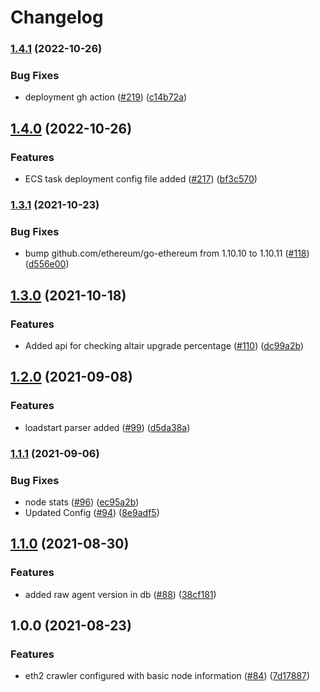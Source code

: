 # Changelog

### [1.4.1](https://github.com/ChainSafe/nodewatch-api/compare/v1.4.0...v1.4.1) (2022-10-26)


### Bug Fixes

* deployment gh action ([#219](https://github.com/ChainSafe/nodewatch-api/issues/219)) ([c14b72a](https://github.com/ChainSafe/nodewatch-api/commit/c14b72abaef78a5c8da50caa9980eb7b6f29b5b7))

## [1.4.0](https://github.com/ChainSafe/nodewatch-api/compare/v1.3.1...v1.4.0) (2022-10-26)


### Features

* ECS task deployment config file added ([#217](https://github.com/ChainSafe/nodewatch-api/issues/217)) ([bf3c570](https://github.com/ChainSafe/nodewatch-api/commit/bf3c57036ca29fdb4ce360b8616ed3345829227f))

### [1.3.1](https://www.github.com/ChainSafe/eth2-crawler/compare/v1.3.0...v1.3.1) (2021-10-23)


### Bug Fixes

* bump github.com/ethereum/go-ethereum from 1.10.10 to 1.10.11 ([#118](https://www.github.com/ChainSafe/eth2-crawler/issues/118)) ([d556e00](https://www.github.com/ChainSafe/eth2-crawler/commit/d556e00426457b6e6946e08c9bd3c24b7d3add61))

## [1.3.0](https://www.github.com/ChainSafe/eth2-crawler/compare/v1.2.0...v1.3.0) (2021-10-18)


### Features

* Added api for checking altair upgrade percentage ([#110](https://www.github.com/ChainSafe/eth2-crawler/issues/110)) ([dc99a2b](https://www.github.com/ChainSafe/eth2-crawler/commit/dc99a2b61eac1a6359a54c3bdef4b336f20896b0))

## [1.2.0](https://www.github.com/ChainSafe/eth2-crawler/compare/v1.1.1...v1.2.0) (2021-09-08)


### Features

* loadstart parser added ([#99](https://www.github.com/ChainSafe/eth2-crawler/issues/99)) ([d5da38a](https://www.github.com/ChainSafe/eth2-crawler/commit/d5da38aaecdc36b7d852a8ce60be68156c6a8dc0))

### [1.1.1](https://www.github.com/ChainSafe/eth2-crawler/compare/v1.1.0...v1.1.1) (2021-09-06)


### Bug Fixes

* node stats ([#96](https://www.github.com/ChainSafe/eth2-crawler/issues/96)) ([ec95a2b](https://www.github.com/ChainSafe/eth2-crawler/commit/ec95a2b298c681bdfb58273c7bdbd610962ca5c8))
* Updated Config ([#94](https://www.github.com/ChainSafe/eth2-crawler/issues/94)) ([8e9adf5](https://www.github.com/ChainSafe/eth2-crawler/commit/8e9adf5049e34bbddd520218ee4bd5a43e042c72))

## [1.1.0](https://www.github.com/ChainSafe/eth2-crawler/compare/v1.0.0...v1.1.0) (2021-08-30)


### Features

* added raw agent version in db ([#88](https://www.github.com/ChainSafe/eth2-crawler/issues/88)) ([38cf181](https://www.github.com/ChainSafe/eth2-crawler/commit/38cf181ee789927d7f55c2ec067248eb3e62387b))

## 1.0.0 (2021-08-23)


### Features

* eth2 crawler configured with basic node information ([#84](https://www.github.com/ChainSafe/eth2-crawler/issues/84)) ([7d17887](https://www.github.com/ChainSafe/eth2-crawler/commit/7d17887b0f042b06de5268a26015d25ffdb661f4))
